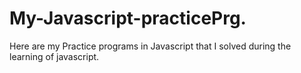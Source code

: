 # My-Javascript-practicePrg.
Here are my Practice programs in Javascript that I solved during the learning of javascript.
